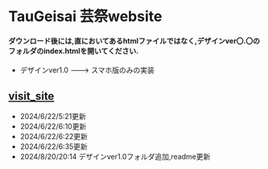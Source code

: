 # TauGeisai 芸祭website
#### ダウンロード後には,直においてあるhtmlファイルではなく,デザインver〇.〇のフォルダのindex.htmlを開いてください.
- デザインver1.0 ---> スマホ版のみの実装
## [visit_site](https://camen89.github.io/TauGeisai/)

  - 2024/6/22/5:21更新
  - 2024/6/22/6:10更新
  - 2024/6/22/6:22更新
  - 2024/6/22/6:35更新
  - 2024/8/20/20:14 デザインver1.0フォルダ追加,readme更新
